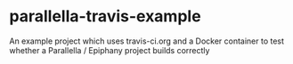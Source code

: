 # parallella-travis-example
An example project which uses travis-ci.org and a Docker container to test whether a Parallella / Epiphany project builds correctly
